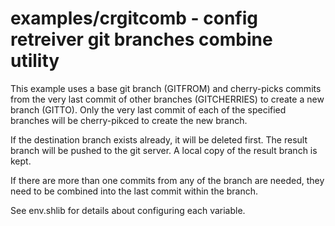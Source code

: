 # examples/crgitcomb - config retreiver git branches combine utility
This example uses a base git branch (GITFROM) and cherry-picks commits from 
the very last commit of other branches (GITCHERRIES) to create a new branch
(GITTO). Only the very last commit of each of the specified branches
will be cherry-pikced to create the new branch.

If the destination branch exists already, it will be deleted first.
The result branch will be pushed to the git server. A local copy of the
result branch is kept.

If there are more than one commits from any of the branch are needed,
they need to be combined into the last commit within the branch.

See env.shlib for details about configuring each variable.
